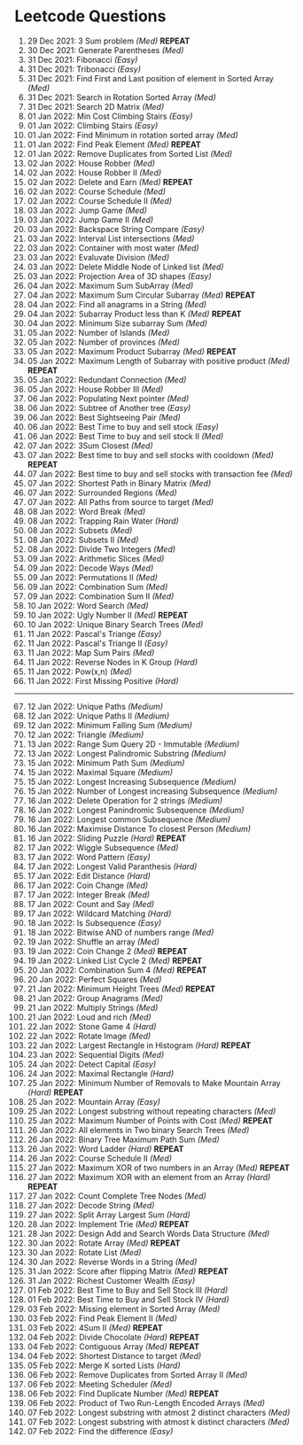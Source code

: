 # Leetcode Questions  
01. 29 Dec 2021: 3 Sum problem *(Med)*  **REPEAT**
02. 30 Dec 2021: Generate Parentheses *(Med)* 
03. 31 Dec 2021: Fibonacci *(Easy)*  
04. 31 Dec 2021: Tribonacci *(Easy)*  
05. 31 Dec 2021: Find First and Last position of element in Sorted Array *(Med)*  
06. 31 Dec 2021: Search in Rotation Sorted Array *(Med)*
07. 31 Dec 2021: Search 2D Matrix *(Med)*  
08. 01 Jan 2022: Min Cost Climbing Stairs *(Easy)*  
09. 01 Jan 2022: Climbing Stairs *(Easy)*  
10. 01 Jan 2022: Find Minimum in rotation sorted array *(Med)*
11. 01 Jan 2022: Find Peak Element *(Med)*  **REPEAT**
12. 01 Jan 2022: Remove Duplicates from Sorted List *(Med)*  
13. 02 Jan 2022: House Robber *(Med)*
14. 02 Jan 2022: House Robber II *(Med)*  
15. 02 Jan 2022: Delete and Earn *(Med)* **REPEAT**  
16. 02 Jan 2022: Course Schedule *(Med)*
17. 02 Jan 2022: Course Schedule II *(Med)*
18. 03 Jan 2022: Jump Game *(Med)*
19. 03 Jan 2022: Jump Game II *(Med)*
20. 03 Jan 2022: Backspace String Compare *(Easy)*  
21. 03 Jan 2022: Interval List intersections *(Med)*  
22. 03 Jan 2022: Container with most water *(Med)*  
23. 03 Jan 2022: Evaluvate Division *(Med)*
24. 03 Jan 2022: Delete Middle Node of Linked list *(Med)*
25. 03 Jan 2022: Projection Area of 3D shapes *(Easy)*
26. 04 Jan 2022: Maximum Sum SubArray *(Med)*  
27. 04 Jan 2022: Maximum Sum Circular Subarray *(Med)* **REPEAT**
28. 04 Jan 2022: Find all anagrams in a String *(Med)*
29. 04 Jan 2022: Subarray Product less than K *(Med)* **REPEAT**
30. 04 Jan 2022: Minimum Size subarray Sum *(Med)* 
31. 05 Jan 2022: Number of Islands *(Med)* 
32. 05 Jan 2022: Number of provinces *(Med)* 
33. 05 Jan 2022: Maximum Product Subarray *(Med)* **REPEAT**
34. 05 Jan 2022: Maximum Length of Subarray with positive product *(Med)* **REPEAT**
35. 05 Jan 2022: Redundant Connection *(Med)*
36. 05 Jan 2022: House Robber III *(Med)*
37. 06 Jan 2022: Populating Next pointer *(Med)*  
38. 06 Jan 2022: Subtree of Another tree *(Easy)*
39. 06 Jan 2022: Best Sightseeing Pair *(Med)*
40. 06 Jan 2022: Best Time to buy and sell stock *(Easy)*
41. 06 Jan 2022: Best Time to buy and sell stock II *(Med)*
42. 07 Jan 2022: 3Sum Closest *(Med)*  
43. 07 Jan 2022: Best time to buy and sell stocks with cooldown *(Med)* **REPEAT**
44. 07 Jan 2022: Best time to buy and sell stocks with transaction fee *(Med)*
45. 07 Jan 2022: Shortest Path in Binary Matrix *(Med)*
46. 07 Jan 2022: Surrounded Regions *(Med)*
47. 07 Jan 2022: All Paths from source to target *(Med)*
48. 08 Jan 2022: Word Break *(Med)*
49. 08 Jan 2022: Trapping Rain Water *(Hard)*
50. 08 Jan 2022: Subsets *(Med)*  
51. 08 Jan 2022: Subsets II *(Med)*  
52. 08 Jan 2022: Divide Two Integers *(Med)*
53. 09 Jan 2022: Arithmetic Slices *(Med)*
54. 09 Jan 2022: Decode Ways *(Med)*
55. 09 Jan 2022: Permutations II *(Med)*
56. 09 Jan 2022: Combination Sum *(Med)*
57. 09 Jan 2022: Combination Sum II *(Med)*
58. 10 Jan 2022: Word Search *(Med)*
59. 10 Jan 2022: Ugly Number II *(Med)* **REPEAT**
60. 10 Jan 2022: Unique Binary Search Trees *(Med)*
61. 11 Jan 2022: Pascal's Triange *(Easy)*
62. 11 Jan 2022: Pascal's Triange II *(Easy)*
63. 11 Jan 2022: Map Sum Pairs *(Med)*
64. 11 Jan 2022: Reverse Nodes in K Group *(Hard)*
65. 11 Jan 2022: Pow(x,n) *(Med)*
66. 11 Jan 2022: First Missing Positive *(Hard)*
___
67. 12 Jan 2022: Unique Paths *(Medium)*  
68. 12 Jan 2022: Unique Paths II *(Medium)*
69. 12 Jan 2022: Minimum Falling Sum *(Medium)*
70. 12 Jan 2022: Triangle *(Medium)*
71. 13 Jan 2022: Range Sum Query 2D - Immutable *(Medium)*
72. 13 Jan 2022: Longest Palindromic Substring *(Medium)*
73. 15 Jan 2022: Minimum Path Sum *(Medium)*
74. 15 Jan 2022: Maximal Square *(Medium)*
75. 15 Jan 2022: Longest Increasing Subsequence *(Medium)*
76. 15 Jan 2022: Number of Longest increasing Subsequence *(Medium)*
77. 16 Jan 2022: Delete Operation for 2 strings *(Medium)*
78. 16 Jan 2022: Longest Panindromic Subsequence *(Medium)*
79. 16 Jan 2022: Longest common Subsequence *(Medium)*
80. 16 Jan 2022: Maximise Distance To closest Person *(Medium)*
81. 16 Jan 2022: Sliding Puzzle *(Hard)* **REPEAT**
82. 17 Jan 2022: Wiggle Subsequence *(Med)*  
83. 17 Jan 2022: Word Pattern *(Easy)*  
84. 17 Jan 2022: Longest Valid Paranthesis *(Hard)*
85. 17 Jan 2022: Edit Distance *(Hard)*
86. 17 Jan 2022: Coin Change *(Med)*
87. 17 Jan 2022: Integer Break *(Med)*
88. 17 Jan 2022: Count and Say *(Med)*
89. 17 Jan 2022: Wildcard Matching *(Hard)*
90. 18 Jan 2022: Is Subsequence *(Easy)*
91. 18 Jan 2022: Bitwise AND of numbers range *(Med)*  
92. 19 Jan 2022: Shuffle an array *(Med)* 
93. 19 Jan 2022: Coin Change 2 *(Med)* **REPEAT**
94. 19 Jan 2022: Linked List Cycle 2 *(Med)* **REPEAT**
95. 20 Jan 2022: Combination Sum 4 *(Med)* **REPEAT**
96. 20 Jan 2022: Perfect Squares *(Med)*
97. 21 Jan 2022: Minimum Height Trees *(Med)* **REPEAT**
98. 21 Jan 2022: Group Anagrams *(Med)*
99. 21 Jan 2022: Multiply Strings *(Med)*
100. 21 Jan 2022: Loud and rich *(Med)*
101. 22 Jan 2022: Stone Game 4 *(Hard)*
102. 22 Jan 2022: Rotate Image *(Med)*
103. 22 Jan 2022: Largest Rectangle in Histogram *(Hard)* **REPEAT**
104. 23 Jan 2022: Sequential Digits *(Med)*
105. 24 Jan 2022: Detect Capital *(Easy)*
106. 24 Jan 2022: Maximal Rectangle *(Hard)*
107. 25 Jan 2022: Minimum Number of Removals to Make Mountain Array *(Hard)* **REPEAT**
108. 25 Jan 2022: Mountain Array *(Easy)*  
109. 25 Jan 2022: Longest substring without repeating characters *(Med)*
110. 25 Jan 2022: Maximum Number of Points with Cost *(Med)* **REPEAT**
111. 26 Jan 2022: All elements in Two binary Search Trees *(Med)*
112. 26 Jan 2022: Binary Tree Maximum Path Sum *(Med)*
113. 26 Jan 2022: Word Ladder *(Hard)* **REPEAT**
114. 26 Jan 2022: Course Schedule II *(Med)*
115. 27 Jan 2022: Maximum XOR of two numbers in an Array *(Med)* **REPEAT**
116. 27 Jan 2022: Maximum XOR with an element from an Array *(Hard)* **REPEAT**
117. 27 Jan 2022: Count Complete Tree Nodes *(Med)*
118. 27 Jan 2022: Decode String *(Med)*
119. 27 Jan 2022: Split Array Largest Sum *(Hard)*
120. 28 Jan 2022: Implement Trie *(Med)* **REPEAT**
121. 28 Jan 2022: Design Add and Search Words Data Structure *(Med)*
122. 30 Jan 2022: Rotate Array *(Med)* **REPEAT** 
123. 30 Jan 2022: Rotate List *(Med)*
124. 30 Jan 2022: Reverse Words in a String *(Med)*
125. 31 Jan 2022: Score after flipping Matrix *(Med)* **REPEAT**
126. 31 Jan 2022: Richest Customer Wealth *(Easy)*
127. 01 Feb 2022: Best Time to Buy and Sell Stock III *(Hard)*
128. 01 Feb 2022: Best Time to Buy and Sell Stock IV *(Hard)*
129. 03 Feb 2022: Missing element in Sorted Array *(Med)*
130. 03 Feb 2022: Find Peak Element II *(Med)*
131. 03 Feb 2022: 4Sum II *(Med)* **REPEAT**
132. 04 Feb 2022: Divide Chocolate *(Hard)* **REPEAT**
133. 04 Feb 2022: Contiguous Array *(Med)* **REPEAT**
134. 04 Feb 2022: Shortest Distance to target *(Med)* 
135. 05 Feb 2022: Merge K sorted Lists *(Hard)*
136. 06 Feb 2022: Remove Duplicates from Sorted Array II *(Med)*
137. 06 Feb 2022: Meeting Scheduler *(Med)*
138. 06 Feb 2022: Find Duplicate Number *(Med)* **REPEAT**
139. 06 Feb 2022: Product of Two Run-Length Encoded Arrays *(Med)*
140. 07 Feb 2022: Longest substring with atmost 2 distinct characters *(Med)*
141. 07 Feb 2022: Longest substring with atmost k distinct characters *(Med)*
142. 07 Feb 2022: Find the difference *(Easy)*
